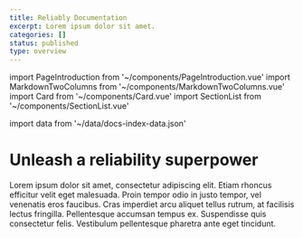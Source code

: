 ```yaml
---
title: Reliably Documentation
excerpt: Lorem ipsum dolor sit amet.
categories: []
status: published
type: overview
---
```

import PageIntroduction from '~/components/PageIntroduction.vue'
import MarkdownTwoColumns from '~/components/MarkdownTwoColumns.vue'
import Card from '~/components/Card.vue'
import SectionList from '~/components/SectionList.vue'

import data from '~/data/docs-index-data.json'

# Unleash a reliability superpower

<PageIntroduction>
  Lorem ipsum dolor sit amet, consectetur adipiscing elit. Etiam rhoncus efficitur velit eget malesuada. Proin tempor odio in justo tempor, vel venenatis eros faucibus. Cras imperdiet arcu aliquet tellus rutrum, at facilisis lectus fringilla. Pellentesque accumsan tempus ex. Suspendisse quis consectetur felis. Vestibulum pellentesque pharetra ante eget tincidunt.
</PageIntroduction>

<MarkdownTwoColumns>
  <Card
    title="Better Kubernetes Manifests"
    description="Install the Reliably CLI and make your first Kubernetes manifest more reliable in minutes."
    color="blue"
    :button="data['card-1'].button"
    :svg="data['card-1'].svg"
  />
  <Card
    title="Reliably in your CI pipeline"
    description="Try Reliably wherever your code lives, or at build time in your favorite CI/CD platform."
    color="yellow"
    :links="data['card-2'].links"
    :svg="data['card-2'].svg"
  />
</MarkdownTwoColumns>


<SectionList
    title="Getting Started"
    categoryName="getting-started"
    description="Start using Reliably in minutes and make your Kubernetes deployments more reliable."
    link="/docs/getting-started"
    :list="data['getting-started'].links"
/>

<SectionList
    title="Guides"
    categoryName="guides"
    description="Practical guides show you how to get Reliably running in your favorite CI environment."
    link="/docs/guides"
    :list="data.guides.links"
/>

<SectionList
    title="Reference"
    categoryName="reference"
    description="Technical description of how the Reliably API works, as well as a full documentation for the CLI."
    link="/docs/reference"
    :list="data.reference.links"
/>